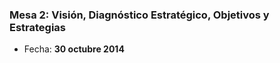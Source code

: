 
### Mesa 2: Visión, Diagnóstico Estratégico, Objetivos y Estrategias

* Fecha: **30 octubre 2014**
